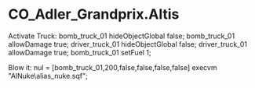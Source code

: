 # CO_Adler_Grandprix.Altis

Activate Truck:
bomb_truck_01 hideObjectGlobal false;
bomb_truck_01 allowDamage true;
driver_truck_01 hideObjectGlobal false;
driver_truck_01 allowDamage true;
bomb_truck_01 setFuel 1;


Blow it:
nul = [bomb_truck_01,200,false,false,false,false] execvm "AlNuke\alias_nuke.sqf";
